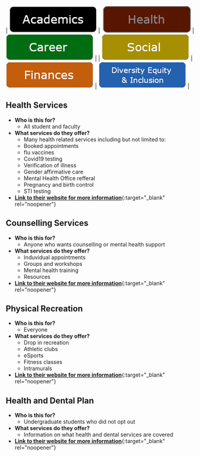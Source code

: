 |<img  alt="" src=""> [![Academics](../images/Buttons/Academics.png)](https://raywoo32.github.io/raywoo32.github.io-waterloo-resources/)  |  <img  alt="" src=""> [![Health ](../images/Buttons/selected/Health.png)](https://raywoo32.github.io/raywoo32.github.io-waterloo-resources/subpages/health.html) |<img  alt="" src=""> [![Career](../images/Buttons/Career.png)](https://raywoo32.github.io/raywoo32.github.io-waterloo-resources/subpages/career.html) |
|<img  alt="" src=""> [![Social Life](../images/Buttons/Social.png)](https://raywoo32.github.io/raywoo32.github.io-waterloo-resources/subpages/social.html) |  <img  alt="" src=""> [![Finances](../images/Buttons/Finances.png)](https://raywoo32.github.io/raywoo32.github.io-waterloo-resources/subpages/finaces.html) |<img alt="" src=""> [![Human Rights, Equity and Inclusion](../images/Buttons/equity.png)](https://raywoo32.github.io/raywoo32.github.io-waterloo-resources/subpages/equity.html) |


## Health Services
- **Who is this for?**
    - All student and faculty 
- **What services do they offer?**
    - Many health related services including but not limited to: 
    - Booked appointments 
    - flu vaccines
    - Covid19 testing 
    - Verification of illness
    - Gender affirmative care
    - Mental Health Office refferal 
    - Pregnancy and birth control  
    - STI testing 
 - [**Link to their website for more information**](https://uwaterloo.ca/campus-wellness/health-services){:target="_blank" rel="noopener"}


## Counselling Services
- **Who is this for?**
    - Anyone who wants counselling or mental health support 
- **What services do they offer?**
    - Induvidual appointments 
    - Groups and workshops
    - Mental health training 
    - Resources
- [**Link to their website for more information**](https://uwaterloo.ca/campus-wellness/counselling-services){:target="_blank" rel="noopener"}


## Physical Recreation
- **Who is this for?**
    - Everyone
- **What services do they offer?**
    - Drop in recreation 
    - Athletic clubs 
    - eSports 
    - Fitness classes 
    - Intramurals 
- [**Link to their website for more information**](https://athletics.uwaterloo.ca/){:target="_blank" rel="noopener"}


## Health and Dental Plan
- **Who is this for?**
    - Undergraduate students who did not opt out 
- **What services do they offer?**
    - Information on what health and dental services are covered 
- [**Link to their website for more information**](https://wusa.ca/services/health-and-dental-plan){:target="_blank" rel="noopener"}
